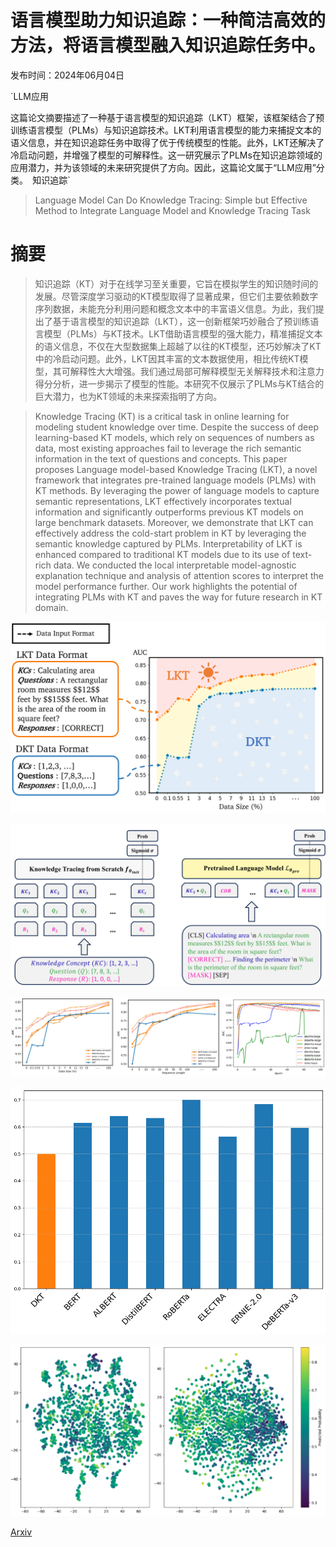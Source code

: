# 语言模型助力知识追踪：一种简洁高效的方法，将语言模型融入知识追踪任务中。

发布时间：2024年06月04日

`LLM应用

这篇论文摘要描述了一种基于语言模型的知识追踪（LKT）框架，该框架结合了预训练语言模型（PLMs）与知识追踪技术。LKT利用语言模型的能力来捕捉文本的语义信息，并在知识追踪任务中取得了优于传统模型的性能。此外，LKT还解决了冷启动问题，并增强了模型的可解释性。这一研究展示了PLMs在知识追踪领域的应用潜力，并为该领域的未来研究提供了方向。因此，这篇论文属于“LLM应用”分类。` `知识追踪`

> Language Model Can Do Knowledge Tracing: Simple but Effective Method to Integrate Language Model and Knowledge Tracing Task

# 摘要

> 知识追踪（KT）对于在线学习至关重要，它旨在模拟学生的知识随时间的发展。尽管深度学习驱动的KT模型取得了显著成果，但它们主要依赖数字序列数据，未能充分利用问题和概念文本中的丰富语义信息。为此，我们提出了基于语言模型的知识追踪（LKT），这一创新框架巧妙融合了预训练语言模型（PLMs）与KT技术。LKT借助语言模型的强大能力，精准捕捉文本的语义信息，不仅在大型数据集上超越了以往的KT模型，还巧妙解决了KT中的冷启动问题。此外，LKT因其丰富的文本数据使用，相比传统KT模型，其可解释性大大增强。我们通过局部可解释模型无关解释技术和注意力得分分析，进一步揭示了模型的性能。本研究不仅展示了PLMs与KT结合的巨大潜力，也为KT领域的未来探索指明了方向。

> Knowledge Tracing (KT) is a critical task in online learning for modeling student knowledge over time. Despite the success of deep learning-based KT models, which rely on sequences of numbers as data, most existing approaches fail to leverage the rich semantic information in the text of questions and concepts. This paper proposes Language model-based Knowledge Tracing (LKT), a novel framework that integrates pre-trained language models (PLMs) with KT methods. By leveraging the power of language models to capture semantic representations, LKT effectively incorporates textual information and significantly outperforms previous KT models on large benchmark datasets. Moreover, we demonstrate that LKT can effectively address the cold-start problem in KT by leveraging the semantic knowledge captured by PLMs. Interpretability of LKT is enhanced compared to traditional KT models due to its use of text-rich data. We conducted the local interpretable model-agnostic explanation technique and analysis of attention scores to interpret the model performance further. Our work highlights the potential of integrating PLMs with KT and paves the way for future research in KT domain.

![语言模型助力知识追踪：一种简洁高效的方法，将语言模型融入知识追踪任务中。](../../../paper_images/2406.02893/x1.png)

![语言模型助力知识追踪：一种简洁高效的方法，将语言模型融入知识追踪任务中。](../../../paper_images/2406.02893/x2.png)

![语言模型助力知识追踪：一种简洁高效的方法，将语言模型融入知识追踪任务中。](../../../paper_images/2406.02893/x3.png)

![语言模型助力知识追踪：一种简洁高效的方法，将语言模型融入知识追踪任务中。](../../../paper_images/2406.02893/cold_start_zero_shot_bigfont_2.png)

![语言模型助力知识追踪：一种简洁高效的方法，将语言模型融入知识追踪任务中。](../../../paper_images/2406.02893/x5.png)

[Arxiv](https://arxiv.org/abs/2406.02893)